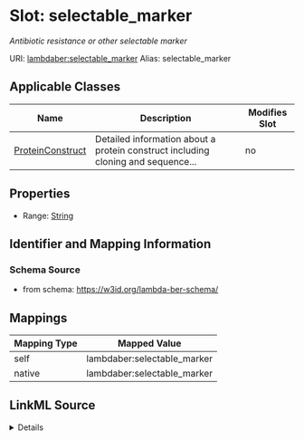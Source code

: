 

# Slot: selectable_marker 


_Antibiotic resistance or other selectable marker_





URI: [lambdaber:selectable_marker](https://w3id.org/lambda-ber-schema/selectable_marker)
Alias: selectable_marker

<!-- no inheritance hierarchy -->





## Applicable Classes

| Name | Description | Modifies Slot |
| --- | --- | --- |
| [ProteinConstruct](ProteinConstruct.md) | Detailed information about a protein construct including cloning and sequence... |  no  |






## Properties

* Range: [String](String.md)




## Identifier and Mapping Information






### Schema Source


* from schema: https://w3id.org/lambda-ber-schema/




## Mappings

| Mapping Type | Mapped Value |
| ---  | ---  |
| self | lambdaber:selectable_marker |
| native | lambdaber:selectable_marker |




## LinkML Source

<details>
```yaml
name: selectable_marker
description: Antibiotic resistance or other selectable marker
from_schema: https://w3id.org/lambda-ber-schema/
rank: 1000
alias: selectable_marker
owner: ProteinConstruct
domain_of:
- ProteinConstruct
range: string

```
</details>